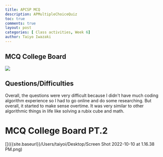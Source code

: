 ```yaml
---
title: APCSP MCQ
description: APMultipleChoiceQuiz
toc: true
comments: true
layout: post
categories: [ Class activities, Week 6]
author: Taiyo Iwazaki
---
```


## MCQ College Board
![]({{site.baseurl}}/images/Screen%20Shot%202022-10-02%20at%206.03.05%20PM.png) 

## Questions/Difficulties
Overall, the questions were very difficult because I didn't have much coding algorithm experience so I had to go online and do some researching. But overall, it started to make sense overtime. It was very similar to other algorithmic things in life like solving a rubix cube and math.

# MCQ College Board PT.2
[]({{site.baseurl}}/Users/taiyoi/Desktop/Screen Shot 2022-10-10 at 1.16.38 PM.png) 